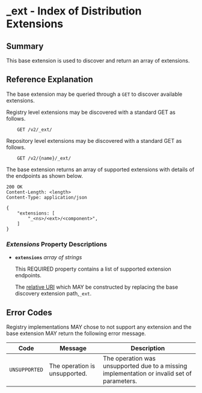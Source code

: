 # _ext - Index of Distribution Extensions

## Summary

This base extension is used to discover and return an array of extensions.

## Reference Explanation

The base extension may be queried through a `GET` to discover available
extensions.

Registry level extensions may be discovered with a standard GET as follows.

```HTTP
    GET /v2/_ext/
```

Repository level extensions may be discovered with a standard GET as follows.

```HTTP
    GET /v2/{name}/_ext/
```

The base extension returns an array of supported extensions with details of the
endpoints as shown below.

```HTTP
200 OK
Content-Length: <length>
Content-Type: application/json

{
    "extensions: [
        "_<ns>/<ext>/<component>",
    ]    
}
```

### *Extensions* Property Descriptions

- **`extensions`** *array of strings*

    This REQUIRED property contains a list of supported extension endpoints.

    The [relative URI]((https://tools.ietf.org/doc/html/rfc1808))
    which MAY be constructed by replacing
    the base discovery extension path,`_ext`.

## Error Codes

Registry implementations MAY chose to not support any extension and the base
extension MAY return the following error message.

| Code          | Message                       | Description                                                                                 |
|---------------|-------------------------------|---------------------------------------------------------------------------------------------|
| `UNSUPPORTED` | The operation is unsupported. | The operation was unsupported due to a missing implementation or invalid set of parameters. |

